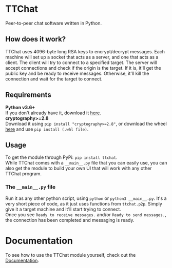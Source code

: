 # TTChat
Peer-to-peer chat software written in Python.

## How does it work?
TTChat uses 4096-byte long RSA keys to encrypt/decrypt messages. Each machine will set up a socket that acts as a server, and one that acts as a client. The client will try to connect to a specified target. The server will accept connections and check if the origin is the target. If it is, it'll get the public key and be ready to receive messages. Otherwise, it'll kill the connection and wait for the target to connect.

## Requirements
**Python v3.6+**  
If you don't already have it, download it [here](https://www.python.org/downloads/).  
**cryptography>=2.8**  
Download it using `pip install "cryptography>=2.8"`, or download the wheel [here](https://pypi.org/project/cryptography/2.8/#files) and use `pip install (.whl file)`.

## Usage
To get the module through PyPi: `pip install ttchat`.  
While TTChat comes with a `__main__.py` file that you can easily use, you can also get the module to build your own UI that will work with any other TTChat program.  

### The `__main__.py` file
Run it as any other python script, using `python` or `python3 __main__.py`. It's a very short piece of code, as it just uses functions from `ttchat.p2p`. Simply give it a target machine and it'll start trying to connect.  
Once you see `Ready to receive messages.` and/or `Ready to send messages.`, the connection has been completed and messaging is ready.

# Documentation
To see how to use the TTChat module yourself, check out the [Documentation](https://github.com/MysteryBlokHed/ttchat/wiki).